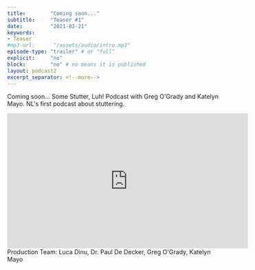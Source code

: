 ```yaml
---
title:        "Coming soon..."
subtitle:     "Teaser #1"
date:         "2021-02-21"
keywords:
- Teaser
#mp3-url:      "/assets/audio/intro.mp3"
episode-type: "trailer" # or "full"
explicit:     "no"
block:        "no" # no means it is published
layout: podcast2
excerpt_separator: <!--more-->
---
```

Coming soon... Some Stutter, Luh! Podcast with Greg O'Grady and Katelyn Mayo. NL's first podcast about stuttering.
<!--more-->
<iframe width="560" height="315" src="https://www.youtube.com/embed/sRIFLC2NEJY" title="YouTube video player" frameborder="0" allow="accelerometer; autoplay; clipboard-write; encrypted-media; gyroscope; picture-in-picture" allowfullscreen></iframe>
<!--more-->
Production Team: Luca Dinu, Dr. Paul De Decker, Greg O'Grady, Katelyn Mayo
